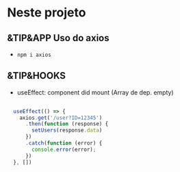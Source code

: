 # Neste projeto

## &TIP&APP Uso do axios
- `npm i axios`


## &TIP&HOOKS

- useEffect: component did mount (Array de dep. empty)

```ts
  
  useEffect(() => {
    axios.get('/user?ID=12345')
      .then(function (response) {
        setUsers(response.data)
      })
      .catch(function (error) {
        console.error(error);
      })
  }, [])
```
